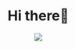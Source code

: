 <h1 align="center">Hi there👋</h1>
<p align="center">
<img src="./6b1c1ab3b5569501826b289c7e4c5902.gif"/>
</p>
